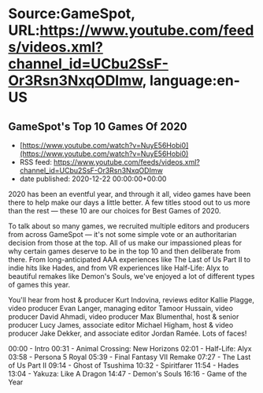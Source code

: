 # Source:GameSpot, URL:https://www.youtube.com/feeds/videos.xml?channel_id=UCbu2SsF-Or3Rsn3NxqODImw, language:en-US

## GameSpot's Top 10 Games Of 2020
 - [https://www.youtube.com/watch?v=NuyE56Hobi0](https://www.youtube.com/watch?v=NuyE56Hobi0)
 - RSS feed: https://www.youtube.com/feeds/videos.xml?channel_id=UCbu2SsF-Or3Rsn3NxqODImw
 - date published: 2020-12-22 00:00:00+00:00

2020 has been an eventful year, and through it all, video games have been there to help make our days a little better. A few titles stood out to us more than the rest — these 10 are our choices for Best Games of 2020.

To talk about so many games, we recruited multiple editors and producers from across GameSpot — it's not some simple vote or an authoritarian decision from those at the top. All of us make our impassioned pleas for why certain games deserve to be in the top 10 and then deliberate from there. From long-anticipated AAA experiences like The Last of Us Part II to indie hits like Hades, and from VR experiences like Half-Life: Alyx to beautiful remakes like Demon's Souls, we've enjoyed a lot of different types of games this year. 

You'll hear from host & producer Kurt Indovina, reviews editor Kallie Plagge, video producer Evan Langer, managing editor Tamoor Hussain, video producer David Ahmadi, video producer Max Blumenthal, host & senior producer Lucy James, associate editor Michael Higham, host & video producer Jake Dekker, and associate editor Jordan Ramée. Lots of faces!

00:00 - Intro
00:31 - Animal Crossing: New Horizons
02:01 - Half-Life: Alyx
03:58 - Persona 5 Royal
05:39 - Final Fantasy VII Remake
07:27 - The Last of Us Part II
09:14 - Ghost of Tsushima
10:32 - Spiritfarer
11:54 - Hades
13:04 - Yakuza: Like A Dragon
14:47 - Demon's Souls
16:16 - Game of the Year

